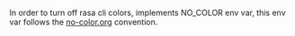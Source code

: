 In order to turn off rasa cli colors, implements NO_COLOR env var, this env var follows the [no-color.org](https://no-color.org) convention.
